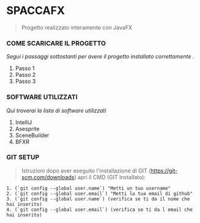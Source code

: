 # SPACCAFX
> Progetto realizzato interamente con JavaFX

### COME SCARICARE IL PROGETTO
_Segui i passaggi sottostanti per avere il progetto installato correttamente ._

  1. Passo 1
  2. Passo 2
  3. Passo 3


### SOFTWARE UTILIZZATI
_Qui troverai la lista di software utilizzati_
1. IntelliJ
2. Asesprite
3. SceneBuilder
4. BFXR


### GIT SETUP
> Istruzioni dopo aver eseguito l'installazione di GIT (https://git-scm.com/downloads) apri il CMD (GIT Installato):
  ```
  1. (`git config --global user.name`) "Metti un tuo username"
  2. (`git config --global user.email`) "Metti la tua email di github"
  3. (`git config --global user.name`) (verifica se ti da il nome che hai inserito)
  4. (`git config --global user.email`) (verifica se ti da l email che hai inserito)
  ```

